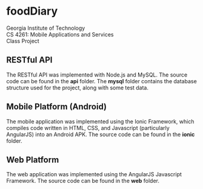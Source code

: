 # foodDiary

Georgia Institute of Technology  
CS 4261: Mobile Applications and Services  
Class Project

## RESTful API
The RESTful API was implemented with Node.js and MySQL. The source code can be found in the **api** folder. The **mysql** folder contains the database structure used for the project, along with some test data.

## Mobile Platform (Android)
The mobile application was implemented using the Ionic Framework, which compiles code written in HTML, CSS, and Javascript (particularly AngularJS) into an Android APK. The source code can be found in the **ionic** folder.

## Web Platform
The web application was implemented using the AngularJS Javascript Framework. The source code can be found in the **web** folder.